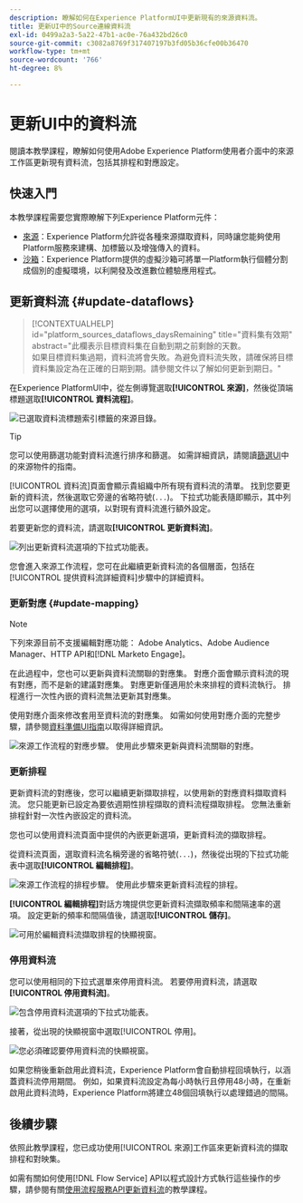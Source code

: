```yaml
---
description: 瞭解如何在Experience PlatformUI中更新現有的來源資料流。
title: 更新UI中的Source連線資料流
exl-id: 0499a2a3-5a22-47b1-ac0e-76a432bd26c0
source-git-commit: c3082a8769f317407197b3fd05b36cfe00b36470
workflow-type: tm+mt
source-wordcount: '766'
ht-degree: 8%

---
```


# 更新UI中的資料流

閱讀本教學課程，瞭解如何使用Adobe Experience Platform使用者介面中的來源工作區更新現有資料流，包括其排程和對應設定。

## 快速入門

本教學課程需要您實際瞭解下列Experience Platform元件：

* [來源](../../home.md)：Experience Platform允許從各種來源擷取資料，同時讓您能夠使用Platform服務來建構、加標籤以及增強傳入的資料。
* [沙箱](../../../sandboxes/home.md)：Experience Platform提供的虛擬沙箱可將單一Platform執行個體分割成個別的虛擬環境，以利開發及改進數位體驗應用程式。

## 更新資料流 {#update-dataflows}

>[!CONTEXTUALHELP]
>id="platform_sources_dataflows_daysRemaining"
>title="資料集有效期"
>abstract="此欄表示目標資料集在自動到期之前剩餘的天數。<br>如果目標資料集過期，資料流將會失敗。為避免資料流失敗，請確保將目標資料集設定為在正確的日期到期。請參閱文件以了解如何更新到期日。"

在Experience PlatformUI中，從左側導覽選取&#x200B;**[!UICONTROL 來源]**，然後從頂端標題選取&#x200B;**[!UICONTROL 資料流程]**。

![已選取資料流標題索引標籤的來源目錄。](../../images/tutorials/update-dataflows/catalog.png)

>[!TIP]
>
>您可以使用篩選功能對資料流進行排序和篩選。 如需詳細資訊，請閱讀[篩選UI](./filter.md)中的來源物件的指南。

[!UICONTROL 資料流]頁面會顯示貴組織中所有現有資料流的清單。 找到您要更新的資料流，然後選取它旁邊的省略符號(`...`)。 下拉式功能表隨即顯示，其中列出您可以選擇使用的選項，以對現有資料流進行額外設定。

若要更新您的資料流，請選取&#x200B;**[!UICONTROL 更新資料流]**。

![列出更新資料流選項的下拉式功能表。](../../images/tutorials/update-dataflows/dropdown_update.png)

您會進入來源工作流程，您可在此繼續更新資料流的各個層面，包括在[!UICONTROL 提供資料流詳細資料]步驟中的詳細資料。

### 更新對應 {#update-mapping}

>[!NOTE]
>
>下列來源目前不支援編輯對應功能： Adobe Analytics、Adobe Audience Manager、HTTP API和[!DNL Marketo Engage]。

在此過程中，您也可以更新與資料流關聯的對應集。  對應介面會顯示資料流的現有對應，而不是新的建議對應集。 對應更新僅適用於未來排程的資料流執行。 排程進行一次性內嵌的資料流無法更新其對應集。

使用對應介面來修改套用至資料流的對應集。 如需如何使用對應介面的完整步驟，請參閱[資料準備UI指南](../../../data-prep/ui/mapping.md)以取得詳細資訊。

![來源工作流程的對應步驟。 使用此步驟來更新與資料流關聯的對應。](../../images/tutorials/update-dataflows/mapping.png)

### 更新排程

更新資料流的對應後，您可以繼續更新擷取排程，以使用新的對應資料擷取資料流。 您只能更新已設定為要依週期性排程擷取的資料流程擷取排程。 您無法重新排程針對一次性內嵌設定的資料流。

您也可以使用資料流頁面中提供的內嵌更新選項，更新資料流的擷取排程。

從資料流頁面，選取資料流名稱旁邊的省略符號(`...`)，然後從出現的下拉式功能表中選取&#x200B;**[!UICONTROL 編輯排程]**。

![來源工作流程的排程步驟。 使用此步驟來更新資料流程的排程。](../../images/tutorials/update-dataflows/dropdown_edit.png)

**[!UICONTROL 編輯排程]**&#x200B;對話方塊提供您更新資料流擷取頻率和間隔速率的選項。 設定更新的頻率和間隔值後，請選取&#x200B;**[!UICONTROL 儲存]**。

![可用於編輯資料流擷取排程的快顯視窗。](../../images/tutorials/update-dataflows/edit_schedule.png)

### 停用資料流

您可以使用相同的下拉式選單來停用資料流。 若要停用資料流，請選取&#x200B;**[!UICONTROL 停用資料流]**。

![包含停用資料流選項的下拉式功能表。](../../images/tutorials/update-dataflows/dropdown_disable.png)

接著，從出現的快顯視窗中選取[!UICONTROL 停用]。

![您必須確認要停用資料流的快顯視窗。](../../images/tutorials/update-dataflows/disable_dataflow.png)

如果您稍後重新啟用此資料流，Experience Platform會自動排程回填執行，以涵蓋資料流停用期間。 例如，如果資料流設定為每小時執行且停用48小時，在重新啟用此資料流時，Experience Platform將建立48個回填執行以處理錯過的間隔。

## 後續步驟

依照此教學課程，您已成功使用[!UICONTROL 來源]工作區來更新資料流的擷取排程和對映集。

如需有關如何使用[!DNL Flow Service] API以程式設計方式執行這些操作的步驟，請參閱有關[使用流程服務API更新資料流](../../tutorials/api/update-dataflows.md)的教學課程。
